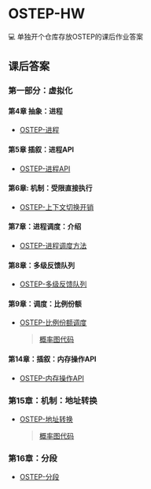# OSTEP-HW

:computer: 单独开个仓库存放OSTEP的课后作业答案

## 课后答案

### 第一部分：虚拟化

#### 第4章 抽象：进程

* [OSTEP-进程](https://halc.top/p/e328a303)

#### 第5章 插叙：进程API

* [OSTEP-进程API](https://halc.top/p/897b63ef)

#### 第6章: 机制：受限直接执行

* [OSTEP-上下文切换开销](https://halc.top/p/4b65fa48)

#### 第7章：进程调度：介绍

* [OSTEP-进程调度方法](https://halc.top/p/28ea7a49)

#### 第8章：多级反馈队列

* [OSTEP-多级反馈队列](https://halc.top/p/b7974b6)

#### 第9章：调度：比例份额

* [OSTEP-比例份额调度](https://halc.top/p/13271c5f)
    > [概率图代码](./lottery/chart.py)

#### 第14章：插叙：内存操作API

* [OSTEP-内存操作API](https://halc.top/p/264bf58c)

### 第15章：机制：地址转换

* [OSTEP-地址转换](https://halc.top/p/1724953e)
    > [概率图代码](./vm-mechanism/draft.py)

### 第16章：分段

* [OSTEP-分段](https://halc.top/p/783d8b13)
